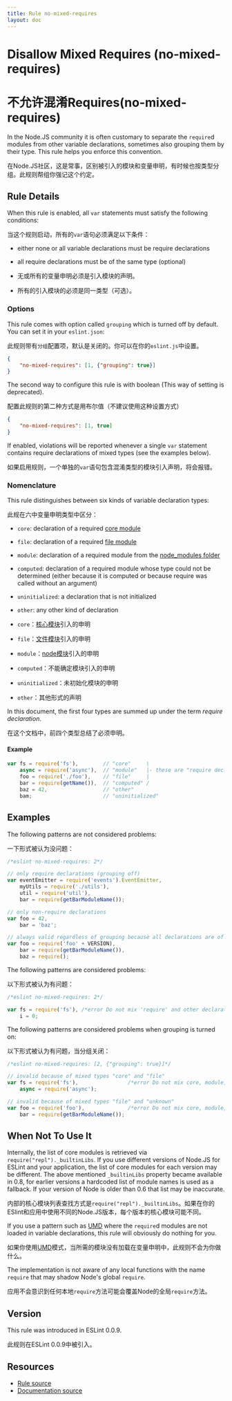 ```yaml
---
title: Rule no-mixed-requires
layout: doc
---
```

<!-- Note: No pull requests accepted for this file. See README.md in the root directory for details. -->
# Disallow Mixed Requires (no-mixed-requires)

# 不允许混淆Requires(no-mixed-requires)

In the Node.JS community it is often customary to separate the `require`d modules from other variable declarations, sometimes also grouping them by their type. This rule helps you enforce this convention.

在Node.JS社区，这是常事，区别被引入的模块和变量申明，有时候也按类型分组。此规则帮组你强记这个约定。

## Rule Details

When this rule is enabled, all `var` statements must satisfy the following conditions:

当这个规则启动，所有的`var`语句必须满足以下条件：

* either none or all variable declarations must be require declarations
* all require declarations must be of the same type (optional)

* 无或所有的变量申明必须是引入模块的声明。
* 所有的引入模块的必须是同一类型（可选）。

### Options

This rule comes with option called `grouping` which is turned off by default. You can set it in your `eslint.json`:

此规则带有`分组`配置项，默认是关闭的。你可以在你的`eslint.js`中设置。

```json
{
    "no-mixed-requires": [1, {"grouping": true}]
}
```

The second way to configure this rule is with boolean (This way of setting is deprecated).

配置此规则的第二种方式是用布尔值（不建议使用这种设置方式）

```json
{
    "no-mixed-requires": [1, true]
}
```

If enabled, violations will be reported whenever a single `var` statement contains require declarations of mixed types (see the examples below).

如果启用规则，一个单独的`var`语句包含混淆类型的模块引入声明，将会报错。

### Nomenclature

This rule distinguishes between six kinds of variable declaration types:

此规在六中变量申明类型中区分：

* `core`: declaration of a required [core module][1]
* `file`: declaration of a required [file module][2]
* `module`: declaration of a required module from the [node_modules folder][3]
* `computed`: declaration of a required module whose type could not be determined (either because it is computed or because require was called without an argument)
* `uninitialized`: a declaration that is not initialized
* `other`: any other kind of declaration


* `core`：[核心模块][1]引入的申明
* `file`：[文件模块][2]引入的申明
* `module`：[node模块][3]引入的申明
*  `computed`：不能确定模块引入的申明
*  `uninitialized`：未初始化模块的申明
*  `other`：其他形式的声明

In this document, the first four types are summed up under the term *require declaration*.

在这个文档中，前四个类型总结了必须申明。

#### Example

```javascript
var fs = require('fs'),        // "core"     \
    async = require('async'),  // "module"   |- these are "require declaration"s
    foo = require('./foo'),    // "file"     |
    bar = require(getName()),  // "computed" /
    baz = 42,                  // "other"
    bam;                       // "uninitialized"
```

## Examples

The following patterns are not considered problems:

一下形式被认为没问题：

```js
/*eslint no-mixed-requires: 2*/

// only require declarations (grouping off)
var eventEmitter = require('events').EventEmitter,
    myUtils = require('./utils'),
    util = require('util'),
    bar = require(getBarModuleName());

// only non-require declarations
var foo = 42,
    bar = 'baz';

// always valid regardless of grouping because all declarations are of the same type
var foo = require('foo' + VERSION),
    bar = require(getBarModuleName()),
    baz = require();
```

The following patterns are considered problems:

以下形式被认为有问题：

```js
/*eslint no-mixed-requires: 2*/

var fs = require('fs'), /*error Do not mix 'require' and other declarations.*/
    i = 0;
```

The following patterns are considered problems when grouping is turned on:

以下形式被认为有问题，当分组关闭：

```js
/*eslint no-mixed-requires: [2, {"grouping": true}]*/

// invalid because of mixed types "core" and "file"
var fs = require('fs'),                /*error Do not mix core, module, file and computed requires.*/
    async = require('async');

// invalid because of mixed types "file" and "unknown"
var foo = require('foo'),              /*error Do not mix core, module, file and computed requires.*/
    bar = require(getBarModuleName());
```


## When Not To Use It

Internally, the list of core modules is retrieved via `require("repl")._builtinLibs`. If you use different versions of Node.JS for ESLint and your application, the list of core modules for each version may be different.
The above mentioned `_builtinLibs` property became available in 0.8, for earlier versions a hardcoded list of module names is used as a fallback. If your version of Node is older than 0.6 that list may be inaccurate.

内部的核心模块列表查找方式是`require("repl")._builtinLibs`。如果在你的ESlint和应用中使用不同的Node.JS版本，每个版本的核心模块可能不同。

If you use a pattern such as [UMD][4] where the `require`d modules are not loaded in variable declarations, this rule will obviously do nothing for you.

如果你使用[UMD][4]模式，当所需的模块没有加载在变量申明中，此规则不会为你做什么。

The implementation is not aware of any local functions with the name `require` that may shadow Node's global `require`.

应用不会意识到任何本地`require`方法可能会覆盖Node的全局`require`方法。

[1]: http://nodejs.org/api/modules.html#modules_core_modules
[2]: http://nodejs.org/api/modules.html#modules_file_modules
[3]: http://nodejs.org/api/modules.html#modules_loading_from_node_modules_folders
[4]: https://github.com/umdjs/umd

## Version

This rule was introduced in ESLint 0.0.9.

此规则在ESLint 0.0.9中被引入。

## Resources

* [Rule source](https://github.com/eslint/eslint/tree/master/lib/rules/no-mixed-requires.js)
* [Documentation source](https://github.com/eslint/eslint/tree/master/docs/rules/no-mixed-requires.md)
